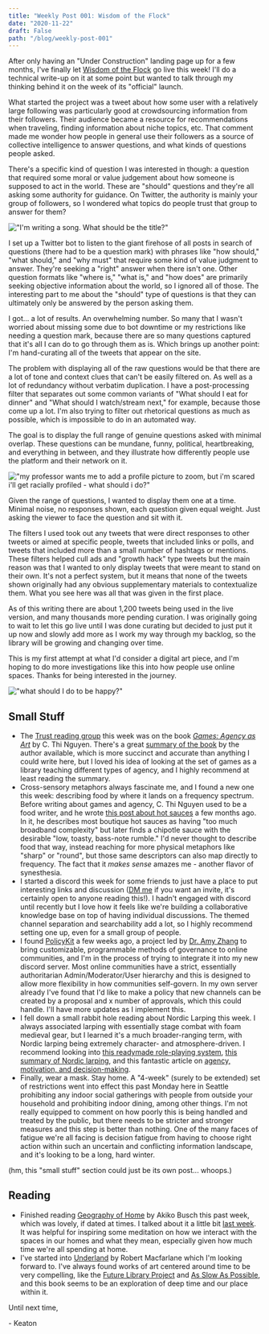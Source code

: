 ```yaml
---
title: "Weekly Post 001: Wisdom of the Flock"
date: "2020-11-22"
draft: False
path: "/blog/weekly-post-001"
---
```


After only having an "Under Construction" landing page up for a few months, I've finally let [Wisdom of the Flock](https://wisdomoftheflock.com) go live this week! I'll do a technical write-up on it at some point but wanted to talk through my thinking behind it on the week of its "official" launch. 

What started the project was a tweet about how some user with a relatively large following was particularly good at crowdsourcing information from their followers. Their audience became a resource for recommendations when traveling, finding information about niche topics, etc. That comment made me wonder how people in general use their followers as a source of collective intelligence to answer questions, and what kinds of questions people asked. 

There's a specific kind of question I was interested in though: a question that required some moral or value judgement about how someone is supposed to act in the world. These are "should" questions and they're all asking some authority for guidance. On Twitter, the authority is mainly your group of followers, so I wondered what topics do people trust that group to answer for them? 

!["I'm writing a song. What should be the title?"](../images/wotf_song_title.png)

I set up a Twitter bot to listen to the giant firehose of all posts in search of questions (there had to be a question mark) with phrases like "how should," "what should," and "why must" that require some kind of value judgment to answer. They're seeking a "right" answer when there isn't one. Other question formats like "where is," "what is," and "how does" are primarily seeking objective information about the world, so I ignored all of those. The interesting part to me about the "should" type of questions is that they can ultimately only be answered by the person asking them. 

I got... a lot of results. An overwhelming number. So many that I wasn't worried about missing some due to bot downtime or my restrictions like needing a question mark, because there are so many questions captured that it's all I can do to go through them as is. Which brings up another point: I'm hand-curating all of the tweets that appear on the site. 

The problem with displaying all of the raw questions would be that there are a lot of tone and context clues that can't be easily filtered on. As well as a lot of redundancy without verbatim duplication. I have a post-processing filter that separates out some common variants of "What should I eat for dinner" and "What should I watch/stream next," for example, because those come up a lot. I'm also trying to filter out rhetorical questions as much as possible, which is impossible to do in an automated way. 

The goal is to display the full range of genuine questions asked with minimal overlap. These questions can be mundane, funny, political, heartbreaking, and everything in between, and they illustrate how differently people use the platform and their network on it.

!["my professor wants me to add a profile picture to zoom, but i'm scared i'll get racially profiled - what should i do?"](../images/wotf_profile_picture.png)

Given the range of questions, I wanted to display them one at a time. Minimal noise, no responses shown, each question given equal weight. Just asking the viewer to face the question and sit with it. 

The filters I used took out any tweets that were direct responses to other tweets or aimed at specific people, tweets that included links or polls, and tweets that included more than a small number of hashtags or mentions. These filters helped cull ads and "growth hack" type tweets but the main reason was that I wanted to only display tweets that were meant to stand on their own. It's not a perfect system, but it means that none of the tweets shown originally had any obvious supplementary materials to contextualize them. What you see here was all that was given in the first place. 

As of this writing there are about 1,200 tweets being used in the live version, and many thousands more pending curation. I was originally going to wait to let this go live until I was done curating but decided to just put it up now and slowly add more as I work my way through my backlog, so the library will be growing and changing over time. 

This is my first attempt at what I'd consider a digital art piece, and I'm hoping to do more investigations like this into how people use online spaces. Thanks for being interested in the journey.

!["what should I do to be happy?"](../images/wotf_happy.png)

## Small Stuff

- The [Trust reading group](https://trust.support/events/collective-reading-with-joanna-games-agency-as-art) this week was on the book *[Games: Agency as Art](https://global.oup.com/academic/product/games-9780190052089?cc=us&lang=en&#)* by C. Thi Nguyen. There's a great [summary of the book](https://philpapers.org/archive/NGUPOG.pdf) by the author available, which is more succinct and accurate than anything I could write here, but I loved his idea of looking at the set of games as a library teaching different types of agency, and I highly recommend at least reading the summary.
- Cross-sensory metaphors always fascinate me, and I found a new one this week: describing food by where it lands on a frequency spectrum. Before writing about games and agency, C. Thi Nguyen used to be a food writer, and he wrote [this post about hot sauces](https://objectionable.net/2020/08/11/a-theory-of-hot-sauces-with-recommendations/) a few months ago. In it, he describes most boutique hot sauces as having "too much broadband complexity" but later finds a chipotle sauce with the desirable "low, toasty, bass-note rumble." I'd never thought to describe food that way, instead reaching for more physical metaphors like "sharp" or "round", but those same descriptors can also map directly to frequency. The fact that it *makes sense* amazes me - another flavor of synesthesia.
- I started a discord this week for some friends to just have a place to put interesting links and discussion ([DM me](https://twitter.com/keaton_sa) if you want an invite, it's certainly open to anyone reading this!). I hadn't engaged with discord until recently but I love how it feels like we're building a collaborative knowledge base on top of having individual discussions. The themed channel separation and searchability add a lot, so I highly recommend setting one up, even for a small group of people.
- I found [PolicyKit](https://policykit.org/) a few weeks ago, a project led by [Dr. Amy Zhang](https://homes.cs.washington.edu/~axz/) to bring customizable, programmable methods of governance to online communities, and I'm in the process of trying to integrate it into my new discord server. Most online communities have a strict, essentially authoritarian Admin/Moderator/User hierarchy and this is designed to allow more flexibility in how communities self-govern. In my own server already I've found that I'd like to make a policy that new channels can be created by a proposal and x number of approvals, which this could handle. I'll have more updates as I implement this.
- I fell down a small rabbit hole reading about Nordic Larping this week. I always associated larping with essentially stage combat with foam medieval gear, but I learned it's a much broader-ranging term, with Nordic larping being extremely character- and atmosphere-driven. I recommend looking into [this readymade role-playing system](https://whenourdestiniesmeet.files.wordpress.com/2013/07/when-our-destinies-meet-130711.pdf), [this summary of Nordic larping](https://nordiclarp.org/what-is-nordic-larp/), and this fantastic article on [agency, motivation, and decision-making](https://nordiclarp.org/2020/04/27/maps-loops-and-larp/).
- Finally, wear a mask. Stay home. A "4-week" (surely to be extended) set of restrictions went into effect this past Monday here in Seattle prohibiting any indoor social gatherings with people from outside your household and prohibiting indoor dining, among other things. I'm not really equipped to comment on how poorly this is being handled and treated by the public, but there needs to be stricter and stronger measures and this step is better than nothing. One of the many faces of fatigue we're all facing is decision fatigue from having to choose right action within such an uncertain and conflicting information landscape, and it's looking to be a long, hard winter.

(hm, this "small stuff" section could just be its own post... whoops.)

## Reading

- Finished reading [Geography of Home](https://www.goodreads.com/book/show/162712.Geography_of_Home) by Akiko Busch this past week, which was lovely, if dated at times. I talked about it a little bit [last week](https://ksarmentrout.com/blog/weekly-post-11-15-20). It was helpful for inspiring some meditation on how we interact with the spaces in our homes and what they mean, especially given how much time we're all spending at home.
- I've started into [Underland](https://www.goodreads.com/book/show/53121631-underland) by Robert Macfarlane which I'm looking forward to. I've always found works of art centered around time to be very compelling, like the [Future Library Project](http://futurelibrary.no/) and [As Slow As Possible](https://en.wikipedia.org/wiki/As_Slow_as_Possible), and this book seems to be an exploration of deep time and our place within it.


Until next time,

\- Keaton
